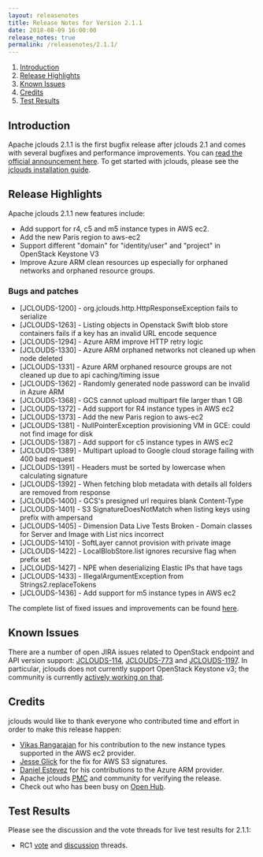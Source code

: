 ```yaml
---
layout: releasenotes
title: Release Notes for Version 2.1.1
date: 2018-08-09 16:00:00
release_notes: true
permalink: /releasenotes/2.1.1/
---
```


1. [Introduction](#intro)
1. [Release Highlights](#highlights)
1. [Known Issues](#knownissues)
1. [Credits](#credits)
1. [Test Results](#test)

## <a id="intro"></a>Introduction

Apache jclouds 2.1.1 is the first bugfix release after jclouds 2.1 and comes with several bugfixes and performance improvements. 
You can [read the official announcement here](https://s.apache.org/jclouds211). To get started with jclouds, please see the [jclouds installation guide](/start/install/).

## <a id="highlights"></a>Release Highlights

Apache jclouds 2.1.1 new features include:

* Add support for r4, c5 and m5 instance types in AWS ec2.
* Add the new Paris region to aws-ec2
* Support different "domain" for "identity/user" and "project" in OpenStack Keystone V3
* Improve Azure ARM clean resources up especially for orphaned networks and orphaned resource groups.

### Bugs and patches

* [JCLOUDS-1200] - org.jclouds.http.HttpResponseException fails to serialize
* [JCLOUDS-1263] - Listing objects in Openstack Swift blob store containers fails if a key has an invalid URL encode sequence
* [JCLOUDS-1294] - Azure ARM improve HTTP retry logic
* [JCLOUDS-1330] - Azure ARM orphaned networks not cleaned up when node deleted
* [JCLOUDS-1331] - Azure ARM orphaned resource groups are not cleaned up due to api caching/timing issue
* [JCLOUDS-1362] - Randomly generated node password can be invalid in Azure ARM
* [JCLOUDS-1368] - GCS cannot upload multipart file larger than 1 GB
* [JCLOUDS-1372] - Add support for R4 instance types in AWS ec2
* [JCLOUDS-1373] - Add the new Paris region to aws-ec2
* [JCLOUDS-1381] - NullPointerException provisioning VM in GCE: could not find image for disk
* [JCLOUDS-1387] - Add support for c5 instance types in AWS ec2
* [JCLOUDS-1389] - Multipart upload to Google cloud storage failing with 400 bad request
* [JCLOUDS-1391] - Headers must be sorted by lowercase when calculating signature
* [JCLOUDS-1392] - When fetching blob metadata with details all folders are removed from response
* [JCLOUDS-1400] - GCS's presigned url requires blank Content-Type
* [JCLOUDS-1401] - S3 SignatureDoesNotMatch when listing keys using prefix with ampersand
* [JCLOUDS-1405] - Dimension Data Live Tests Broken - Domain classes for Server and Image with List nics incorrect
* [JCLOUDS-1410] - SoftLayer cannot provision with private image
* [JCLOUDS-1422] - LocalBlobStore.list ignores recursive flag when prefix set
* [JCLOUDS-1427] - NPE when deserializing Elastic IPs that have tags
* [JCLOUDS-1433] - IllegalArgumentException from Strings2.replaceTokens
* [JCLOUDS-1436] - Add support for m5 instance types in AWS ec2

The complete list of fixed issues and improvements can be found [here](https://issues.apache.org/jira/secure/ReleaseNote.jspa?projectId=12314430&version=12342884).

## <a id="knownissues"></a> Known Issues

There are a number of open JIRA issues related to OpenStack endpoint and API version support: [JCLOUDS-114](https://issues.apache.org/jira/browse/JCLOUDS-114), [JCLOUDS-773](https://issues.apache.org/jira/browse/JCLOUDS-773) and [JCLOUDS-1197](https://issues.apache.org/jira/browse/JCLOUDS-1197). In particular, jclouds does not currently support OpenStack Keystone v3; the community is currently [actively working on that](https://s.apache.org/OSbY).

## <a id="credits"></a>Credits

jclouds would like to thank everyone who contributed time and effort in order to make this release happen:

* [Vikas Rangarajan](https://github.com/VRanga000) for his contribution to the new instance types supported in the AWS ec2 provider.
* [Jesse Glick](https://github.com/jglick) for the fix for AWS S3 signatures.
* [Daniel Estevez](https://github.com/danielestevez) for his contributions to the Azure ARM provider.
* Apache jclouds [PMC](http://people.apache.org/committers-by-project.html#jclouds-pmc) and community for verifying the release.
* Check out who has been busy on [Open Hub](https://www.openhub.net/p/jclouds/contributors?query=&sort=latest_commit).

## <a id="test"></a>Test Results

Please see the discussion and the vote threads for live test results for 2.1.1:

* RC1 [vote](https://s.apache.org/jclouds211rc1vote) and [discussion](https://s.apache.org/jclouds201rc1discuss) threads.
